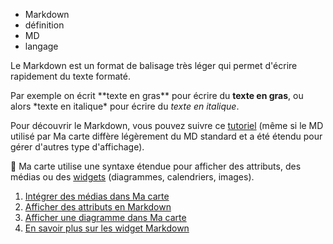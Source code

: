 - Markdown
- définition
- MD
- langage

Le Markdown est un format de balisage très léger qui permet d'écrire rapidement du texte formaté.

Par exemple on écrit &#042;&#042;texte en gras&#042;&#042; pour écrire du **texte en gras**, ou alors &#042;texte en italique&#042; pour écrire du *texte en italique*.

Pour découvrir le Markdown, vous pouvez suivre ce [tutoriel](https://www.markdowntutorial.com/fr/) (même si le MD utilisé par Ma carte diffère légèrement du MD standard et a été étendu pour gérer d'autres type d'affichage).

📝 Ma carte utilise une syntaxe étendue pour afficher des attributs, des médias ou des [widgets](#./En_savoir_plus_sur_les_widget_Markdown.md) (diagrammes, calendriers, images).

1. [Intégrer des médias dans Ma carte](./Intégrer_des_médias_dans_Ma_carte.md)
1. [Afficher des attributs en Markdown](./Afficher_des_attributs_en_Markdown.md)
1. [Afficher une diagramme dans Ma carte](./Afficher_une_diagramme_dans_Ma_carte.md)
1. [En savoir plus sur les widget Markdown](./En_savoir_plus_sur_les_widget_Markdown.md)